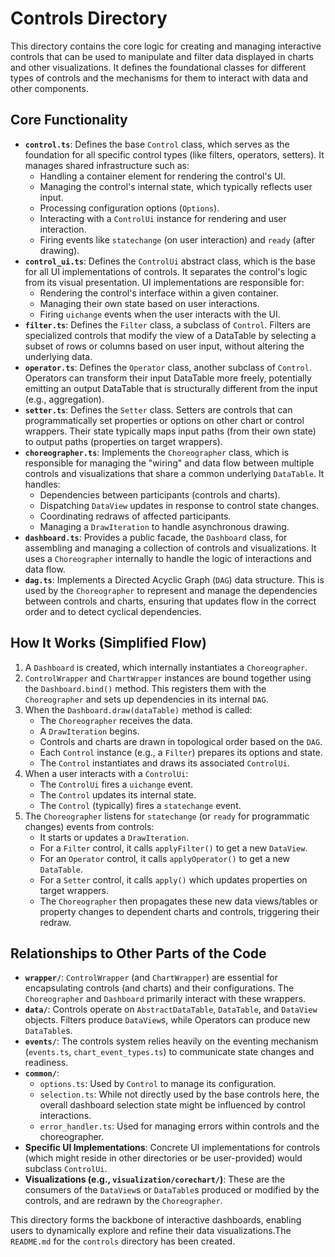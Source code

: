 # Controls Directory

This directory contains the core logic for creating and managing interactive controls that can be used to manipulate and filter data displayed in charts and other visualizations. It defines the foundational classes for different types of controls and the mechanisms for them to interact with data and other components.

## Core Functionality

*   **`control.ts`**: Defines the base `Control` class, which serves as the foundation for all specific control types (like filters, operators, setters). It manages shared infrastructure such as:
    *   Handling a container element for rendering the control's UI.
    *   Managing the control's internal state, which typically reflects user input.
    *   Processing configuration options (`Options`).
    *   Interacting with a `ControlUi` instance for rendering and user interaction.
    *   Firing events like `statechange` (on user interaction) and `ready` (after drawing).
*   **`control_ui.ts`**: Defines the `ControlUi` abstract class, which is the base for all UI implementations of controls. It separates the control's logic from its visual presentation. UI implementations are responsible for:
    *   Rendering the control's interface within a given container.
    *   Managing their own state based on user interactions.
    *   Firing `uichange` events when the user interacts with the UI.
*   **`filter.ts`**: Defines the `Filter` class, a subclass of `Control`. Filters are specialized controls that modify the view of a DataTable by selecting a subset of rows or columns based on user input, without altering the underlying data.
*   **`operator.ts`**: Defines the `Operator` class, another subclass of `Control`. Operators can transform their input DataTable more freely, potentially emitting an output DataTable that is structurally different from the input (e.g., aggregation).
*   **`setter.ts`**: Defines the `Setter` class. Setters are controls that can programmatically set properties or options on other chart or control wrappers. Their state typically maps input paths (from their own state) to output paths (properties on target wrappers).
*   **`choreographer.ts`**: Implements the `Choreographer` class, which is responsible for managing the "wiring" and data flow between multiple controls and visualizations that share a common underlying `DataTable`. It handles:
    *   Dependencies between participants (controls and charts).
    *   Dispatching `DataView` updates in response to control state changes.
    *   Coordinating redraws of affected participants.
    *   Managing a `DrawIteration` to handle asynchronous drawing.
*   **`dashboard.ts`**: Provides a public facade, the `Dashboard` class, for assembling and managing a collection of controls and visualizations. It uses a `Choreographer` internally to handle the logic of interactions and data flow.
*   **`dag.ts`**: Implements a Directed Acyclic Graph (`DAG`) data structure. This is used by the `Choreographer` to represent and manage the dependencies between controls and charts, ensuring that updates flow in the correct order and to detect cyclical dependencies.

## How It Works (Simplified Flow)

1.  A `Dashboard` is created, which internally instantiates a `Choreographer`.
2.  `ControlWrapper` and `ChartWrapper` instances are bound together using the `Dashboard.bind()` method. This registers them with the `Choreographer` and sets up dependencies in its internal `DAG`.
3.  When the `Dashboard.draw(dataTable)` method is called:
    *   The `Choreographer` receives the data.
    *   A `DrawIteration` begins.
    *   Controls and charts are drawn in topological order based on the `DAG`.
    *   Each `Control` instance (e.g., a `Filter`) prepares its options and state.
    *   The `Control` instantiates and draws its associated `ControlUi`.
4.  When a user interacts with a `ControlUi`:
    *   The `ControlUi` fires a `uichange` event.
    *   The `Control` updates its internal state.
    *   The `Control` (typically) fires a `statechange` event.
5.  The `Choreographer` listens for `statechange` (or `ready` for programmatic changes) events from controls:
    *   It starts or updates a `DrawIteration`.
    *   For a `Filter` control, it calls `applyFilter()` to get a new `DataView`.
    *   For an `Operator` control, it calls `applyOperator()` to get a new `DataTable`.
    *   For a `Setter` control, it calls `apply()` which updates properties on target wrappers.
    *   The `Choreographer` then propagates these new data views/tables or property changes to dependent charts and controls, triggering their redraw.

## Relationships to Other Parts of the Code

*   **`wrapper/`**: `ControlWrapper` (and `ChartWrapper`) are essential for encapsulating controls (and charts) and their configurations. The `Choreographer` and `Dashboard` primarily interact with these wrappers.
*   **`data/`**: Controls operate on `AbstractDataTable`, `DataTable`, and `DataView` objects. Filters produce `DataView`s, while Operators can produce new `DataTable`s.
*   **`events/`**: The controls system relies heavily on the eventing mechanism (`events.ts`, `chart_event_types.ts`) to communicate state changes and readiness.
*   **`common/`**:
    *   `options.ts`: Used by `Control` to manage its configuration.
    *   `selection.ts`: While not directly used by the base controls here, the overall dashboard selection state might be influenced by control interactions.
    *   `error_handler.ts`: Used for managing errors within controls and the choreographer.
*   **Specific UI Implementations**: Concrete UI implementations for controls (which might reside in other directories or be user-provided) would subclass `ControlUi`.
*   **Visualizations (e.g., `visualization/corechart/`)**: These are the consumers of the `DataView`s or `DataTable`s produced or modified by the controls, and are redrawn by the `Choreographer`.

This directory forms the backbone of interactive dashboards, enabling users to dynamically explore and refine their data visualizations.The `README.md` for the `controls` directory has been created.
